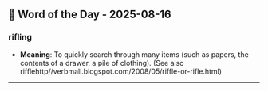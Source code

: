 ## 📅 Word of the Day - 2025-08-16

### **rifling**
- **Meaning**: To quickly search through many items (such as papers, the contents of a drawer, a pile of clothing). (See also rifflehttp//verbmall.blogspot.com/2008/05/riffle-or-rifle.html)

---
